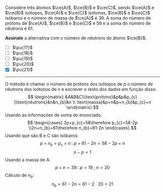 Considere três átomos $\ce{A}$, $\ce{B}$ e $\ce{C}$, sendo $\ce{A}$ e $\ce{B}$ isótopos, $\ce{A}$ e $\ce{C}$ isótonos, $\ce{B}$ e $\ce{C}$ isóbaros e o número de massa de $\ce{A}$ é $39$. A soma do número de prótons de $\ce{A}$, $\ce{B}$ e $\ce{C}$ é $58$ e a soma do número de nêutrons é $61$. 

**Assinale** a alternativa com o número de nêutrons do átomo $\ce{B}$.

- [ ] $\pu{17}$
- [ ] $\pu{18}$
- [ ] $\pu{19}$
- [ ] $\pu{20}$
- [x] $\pu{21}$

---

O método é chamar o número de prótons dos isótopos de $p$ o número de nêutrons dos isótonos de $n$ e escrever o resto dos dados em função disso:
$$
    \begin{matrix} &A&B&C\\\text{prótons}&p&p&p_{c}  \\\text{nêutrons}&n&n_{b}&n \\ \text{massa}&p+n&p+n_{b}&p_{c}+n \end{matrix}
$$
Usando as informações de soma do enunciado:
$$
\begin{cases}
    2p+p_{c}=58\therefore p_{c}=58-2p \\2n+n_{b}=61\therefore n_{b}=61-2n
\end{cases}
$$
Usando que são B e C são isóbaros:
$$p+n_{b}=p_{c}+n\therefore p+61-2n=58-2p+n$$
$$n-p=1$$
Usando a massa de A:
$$p+n=39\therefore p=19\;;\;n=20$$
Cálculo de $n_{b}$:
$$n_{b}=61-2n=61-2\cdot20=21$$

